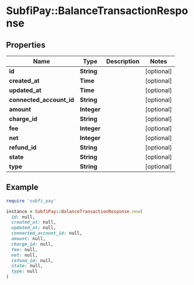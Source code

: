 # SubfiPay::BalanceTransactionResponse

## Properties

| Name | Type | Description | Notes |
| ---- | ---- | ----------- | ----- |
| **id** | **String** |  | [optional] |
| **created_at** | **Time** |  | [optional] |
| **updated_at** | **Time** |  | [optional] |
| **connected_account_id** | **String** |  | [optional] |
| **amount** | **Integer** |  | [optional] |
| **charge_id** | **String** |  | [optional] |
| **fee** | **Integer** |  | [optional] |
| **net** | **Integer** |  | [optional] |
| **refund_id** | **String** |  | [optional] |
| **state** | **String** |  | [optional] |
| **type** | **String** |  | [optional] |

## Example

```ruby
require 'subfi_pay'

instance = SubfiPay::BalanceTransactionResponse.new(
  id: null,
  created_at: null,
  updated_at: null,
  connected_account_id: null,
  amount: null,
  charge_id: null,
  fee: null,
  net: null,
  refund_id: null,
  state: null,
  type: null
)
```

